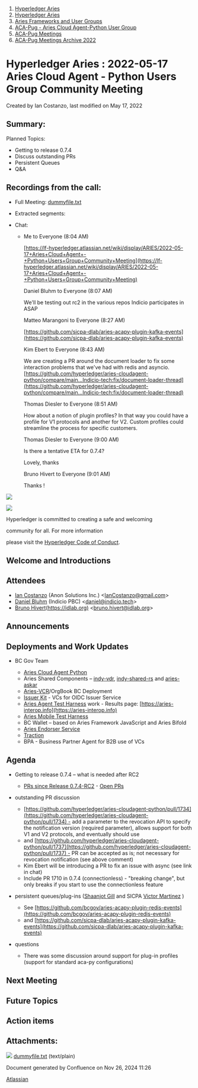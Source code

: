 1. [Hyperledger Aries](index.html)
2. [Hyperledger Aries](Hyperledger-Aries_18481154.html)
3. [Aries Frameworks and User Groups](Aries-Frameworks-and-User-Groups_18481290.html)
4. [ACA-Pug - Aries Cloud Agent-Python User Group](ACA-Pug---Aries-Cloud-Agent-Python-User-Group_18484248.html)
5. [ACA-Pug Meetings](ACA-Pug-Meetings_18484272.html)
6. [ACA-Pug Meetings Archive 2022](ACA-Pug-Meetings-Archive-2022_18515844.html)

# Hyperledger Aries : 2022-05-17 Aries Cloud Agent - Python Users Group Community Meeting

Created by Ian Costanzo, last modified on May 17, 2022

## Summary:

Planned Topics:

- Getting to release 0.7.4
- Discuss outstanding PRs
- Persistent Queues
- Q&amp;A

## Recordings from the call:

- Full Meeting: [dummyfile.txt](#)
- Extracted segments:
- Chat: 
  
  - Me to Everyone (8:04 AM)
    
    [https://lf-hyperledger.atlassian.net/wiki/display/ARIES/2022-05-17+Aries+Cloud+Agent+-+Python+Users+Group+Community+Meeting](https://lf-hyperledger.atlassian.net/wiki/display/ARIES/2022-05-17+Aries+Cloud+Agent+-+Python+Users+Group+Community+Meeting)
    
    Daniel Bluhm to Everyone (8:07 AM)
    
    We'll be testing out rc2 in the various repos Indicio participates in ASAP
    
    Matteo Marangoni to Everyone (8:27 AM)
    
    [https://github.com/sicpa-dlab/aries-acapy-plugin-kafka-events](https://github.com/sicpa-dlab/aries-acapy-plugin-kafka-events)
    
    Kim Ebert to Everyone (8:43 AM)
    
    We are creating a PR around the document loader to fix some interaction problems that we've had with redis and asyncio. [https://github.com/hyperledger/aries-cloudagent-python/compare/main...Indicio-tech:fix/document-loader-thread](https://github.com/hyperledger/aries-cloudagent-python/compare/main...Indicio-tech:fix/document-loader-thread)
    
    Thomas Diesler to Everyone (8:51 AM)
    
    How about a notion of plugin profiles? In that way you could have a profile for V1 protocols and another for V2. Custom profiles could streamline the process for specific customers.
    
    Thomas Diesler to Everyone (9:00 AM)
    
    Is there a tentative ETA for 0.7.4?
    
    Lovely, thanks
    
    Bruno Hivert to Everyone (9:01 AM)
    
    Thanks !

![](https://wiki.hyperledger.org/download/attachments/29034696/Antitrustnotice.png?version=1&modificationDate=1581695654000&api=v2)

![](https://wiki.hyperledger.org/download/attachments/2392771/welcome.png?version=2&modificationDate=1572450107000&api=v2)

Hyperledger is committed to creating a safe and welcoming

community for all. For more information

please visit the [Hyperledger Code of Conduct](https://lf-hyperledger.atlassian.net/wiki/display/HYP/Hyperledger+Code+of+Conduct).

## Welcome and Introductions

## Attendees

- [Ian Costanzo](https://lf-hyperledger.atlassian.net/wiki/people/5a90a1b054c8ff39bc246426?ref=confluence) (Anon Solutions Inc.) &lt;IanCostanzo@gmail.com&gt;
- [Daniel Bluhm](https://lf-hyperledger.atlassian.net/wiki/people/712020:c322d585-d6d2-4479-a990-b91fac45db1c?ref=confluence) (Indicio PBC) &lt;daniel@indicio.tech&gt;
- [Bruno Hivert](https://lf-hyperledger.atlassian.net/wiki/people/712020:0ef3e380-8e1e-45be-82e1-708b65f236da?ref=confluence)([https://idlab.org)](https://idlab.org%29) &lt;bruno.hivert@idlab.org&gt;

## Announcements

## Deployments and Work Updates

- BC Gov Team
  
  - [Aries Cloud Agent Python](https://github.com/hyperledger/aries-cloudagent-python)
  - Aries Shared Components – [indy-vdr](https://github.com/hyperledger/indy-vdr), [indy-shared-rs](https://github.com/hyperledger/indy-shared-rs) and [aries-askar](https://github.com/hyperledger/aries-askar)
  - [Aries-VCR](https://github.com/bcgov/aries-vcr)/OrgBook BC Deployment
  - [Issuer Kit](https://github.com/bcgov/issuer-kit) - VCs for OIDC Issuer Service
  - [Aries Agent Test Harness](https://github.com/bcgov/aries-agent-test-harness) work - Results page: [https://aries-interop.info](https://aries-interop.info)
  - [Aries Mobile Test Harness](https://github.com/hyperledger/aries-mobile-test-harness)
  - BC Wallet – based on Aries Framework JavaScript and Aries Bifold
  - [Aries Endorser Service](https://github.com/bcgov/aries-endorser-service)
  - [Traction](https://github.com/bcgov/traction)
  - BPA - Business Partner Agent for B2B use of VCs

## Agenda

- Getting to release 0.7.4 – what is needed after RC2
  
  - [PRs since Release 0.7.4-RC2](https://github.com/hyperledger/aries-cloudagent-python/pulls?q=is%3Apr%20is%3Amerged%20sort%3Aupdated%20merged%3A%3E2022-05-11) - [Open PRs](https://github.com/hyperledger/aries-cloudagent-python/pulls)
- outstanding PR discussion
  
  - [https://github.com/hyperledger/aries-cloudagent-python/pull/1734](https://github.com/hyperledger/aries-cloudagent-python/pull/1734) - add a parameter to the revocation API to specify the notification version (required parameter), allows support for both V1 and V2 protocols, and eventually should use
  - and [https://github.com/hyperledger/aries-cloudagent-python/pull/1737](https://github.com/hyperledger/aries-cloudagent-python/pull/1737) - PR can be accepted as is; not necessary for revocation notification (see above comment)
  - Kim Ebert will be introducing a PR to fix an issue with async (see link in chat)
  - Include PR 1710 in 0.7.4 (connectionless) - "breaking change", but only breaks if you start to use the connectionless feature
- persistent queues/plug-ins ([Shaanjot Gill](https://lf-hyperledger.atlassian.net/wiki/people/712020:ef425cae-d196-44a6-b7e8-c21e4470d0d3?ref=confluence) and SICPA [Victor Martinez](https://lf-hyperledger.atlassian.net/wiki/people/557058:73fff461-39df-4cc9-85d1-7b8a65773bee?ref=confluence) )
  
  - See [https://github.com/bcgov/aries-acapy-plugin-redis-events](https://github.com/bcgov/aries-acapy-plugin-redis-events)
  - and [https://github.com/sicpa-dlab/aries-acapy-plugin-kafka-events](https://github.com/sicpa-dlab/aries-acapy-plugin-kafka-events)
- questions
  
  - There was some discussion around support for plug-in profiles (support for standard aca-py configurations)

## Next Meeting

## Future Topics

## Action items

## Attachments:

![](images/icons/bullet_blue.gif) [dummyfile.txt](attachments/18496578/18516292.txt) (text/plain)

Document generated by Confluence on Nov 26, 2024 11:26

[Atlassian](http://www.atlassian.com/)
